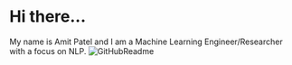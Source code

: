 # Hi there...

My name is Amit Patel and I am a Machine Learning Engineer/Researcher with a focus on NLP. ![GitHubReadme](https://user-images.githubusercontent.com/23042512/117491089-947f8280-af24-11eb-84f4-c3d060ce6945.png)
